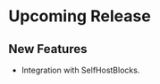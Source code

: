 <!---

Template:

## New Features

## Breaking Changes

## User Facing Backwards Compatible Changes

## Fixes

## Other Changes

-->

# Upcoming Release

## New Features

- Integration with SelfHostBlocks.
